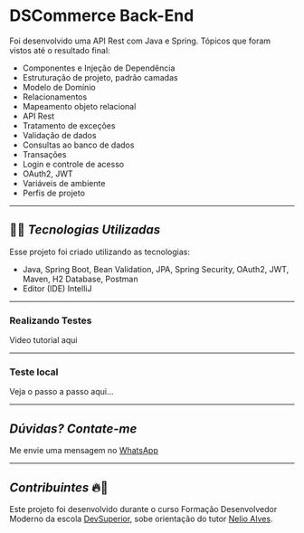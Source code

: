 # DSCommerce Back-End
Foi desenvolvido uma API Rest com Java e Spring. Tópicos que foram vistos até o resultado final:
- Componentes e Injeção de Dependência
- Estruturação de projeto, padrão camadas
- Modelo de Domínio
- Relacionamentos
- Mapeamento objeto relacional
- API Rest
- Tratamento de exceções
- Validação de dados
- Consultas ao banco de dados
- Transações
- Login e controle de acesso
- OAuth2, JWT
- Variáveis de ambiente
- Perfis de projeto

---
## 👨‍💻️ *Tecnologias Utilizadas*
Esse projeto foi criado utilizando as tecnologias:
- Java, Spring Boot, Bean Validation, JPA, Spring Security, OAuth2, JWT, Maven, H2 Database, Postman
- Editor (IDE) IntelliJ

---
### Realizando Testes
Video tutorial aqui

---
### Teste local
Veja o passo a passo aqui...

---
## *Dúvidas? Contate-me*
Me envie uma mensagem no [WhatsApp](https://api.whatsapp.com/send?phone=5511951221949)

---
## *Contribuintes* 🔥👊
Este projeto foi desenvolvido durante o curso Formação Desenvolvedor Moderno da escola [DevSuperior](https://devsuperior.com.br), sobe orientação do tutor [Nelio Alves](https://www.linkedin.com/in/nelio-alves/?originalSubdomain=br).

